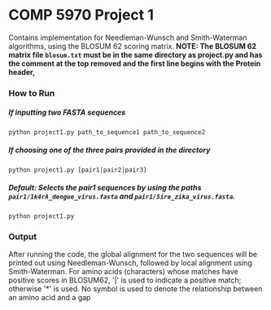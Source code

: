 # COMP 5970 Project 1
Contains implementation for Needleman-Wunsch and Smith-Waterman algorithms, using the BLOSUM 62 scoring matrix. **NOTE: The BLOSUM 62 matrix file `blosum.txt` must be in the same directory as project.py and has the comment at the top removed and the first line begins with the Protein header,**


### How to Run

##### If inputting two FASTA sequences
`python project1.py path_to_sequence1 path_to_sequence2`

##### If choosing one of the three pairs provided in the directory
`python project1.py [pair1|pair2|pair3]`

##### Default: Selects the pair1 sequences by using the paths `pair1/1k4rA_dengue_virus.fasta` and `pair1/5ire_zika_virus.fasta`.
`python project1.py`

### Output
After running the code, the global alignment for the two sequences will be printed out using Needleman-Wunsch, followed by local alignment using Smith-Waterman.   For amino acids (characters) whose matches have positive scores in BLOSUM62, '|' is used to indicate a positive match; otherwise  '*' is used. No symbol is used to denote the relationship between an amino acid and a gap

